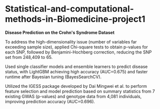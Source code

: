 # Statistical-and-computational-methods-in-Biomedicine-project1
**Disease Prediction on the Crohn's Syndrome Dataset**

To address the high-dimensionality issue (number of variables far exceeding sample size), applied Chi-square tests to obtain p-values for each SNP, followed by Benjamini-Hochberg correction, reducing the SNP set from 248,409 to 65. 

Used single classifier models and ensemble learners to predict disease status, with LightGBM achieving high accuracy (AUC=0.675) and faster runtime after Bayesian tuning (BayesSearchCV). 

Utilized the IGESS package developed by Dai Mingwei et al. to perform feature selection and model prediction based on summary statistics from 7 existing GWAS (p-values) and genotype data from 4,081 individuals, improving prediction accuracy (AUC=0.696).
